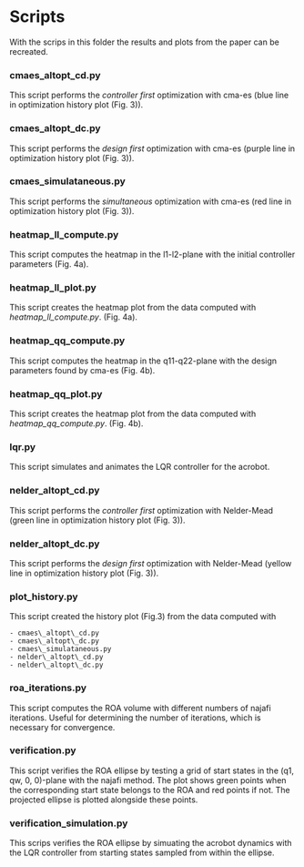 # Scripts

With the scrips in this folder the results and plots from the paper can be
recreated. 

### cmaes\_altopt\_cd.py

This script performs the *controller first* optimization with cma-es (blue line
in optimization history plot (Fig. 3)).

### cmaes\_altopt\_dc.py

This script performs the *design first* optimization with cma-es (purple line
in optimization history plot (Fig. 3)).

### cmaes\_simulataneous.py

This script performs the *simultaneous* optimization with cma-es (red line in
optimization history plot (Fig. 3)).

### heatmap\_ll\_compute.py

This script computes the heatmap in the l1-l2-plane with the initial controller
parameters (Fig. 4a).

### heatmap\_ll\_plot.py

This script creates the heatmap plot from the data computed with
*heatmap\_ll\_compute.py*. (Fig. 4a).

### heatmap\_qq\_compute.py

This script computes the heatmap in the q11-q22-plane with the design
parameters found by cma-es (Fig. 4b).

### heatmap\_qq\_plot.py

This script creates the heatmap plot from the data computed with
*heatmap\_qq\_compute.py*. (Fig. 4b).

### lqr.py

This script simulates and animates the LQR controller for the acrobot.

### nelder\_altopt\_cd.py

This script performs the *controller first* optimization with Nelder-Mead
(green line in optimization history plot (Fig. 3)).

### nelder\_altopt\_dc.py

This script performs the *design first* optimization with Nelder-Mead (yellow
line in optimization history plot (Fig. 3)).

### plot\_history.py

This script created the history plot (Fig.3) from the data computed with

    - cmaes\_altopt\_cd.py
    - cmaes\_altopt\_dc.py
    - cmaes\_simulataneous.py
    - nelder\_altopt\_cd.py
    - nelder\_altopt\_dc.py

### roa\_iterations.py

This script computes the ROA volume with different numbers of najafi
iterations. Useful for determining the number of iterations, which is necessary
for convergence.

### verification.py

This script verifies the ROA ellipse by testing a grid of start states in the
(q1, qw, 0, 0)-plane with the najafi method. The plot shows green points when
the corresponding start state belongs to the ROA and red points if not. The
projected ellipse is plotted alongside these points.

### verification\_simulation.py

This scrips verifies the ROA ellipse by simuating the acrobot dynamics with
the LQR controller from starting states sampled from within the ellipse.
